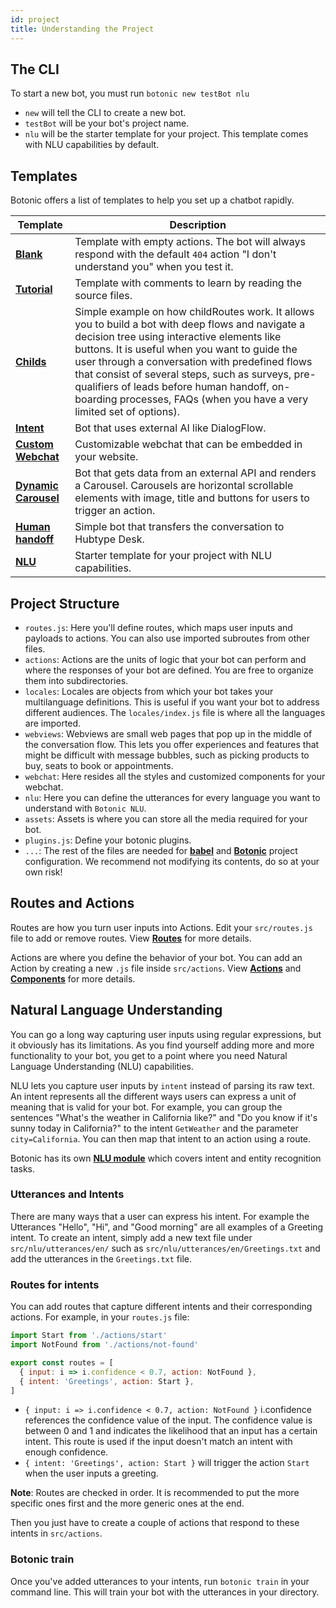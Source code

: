 ```yaml
---
id: project
title: Understanding the Project
---
```


## The CLI

To start a new bot, you must run `botonic new testBot nlu`

- `new` will tell the CLI to create a new bot.
- `testBot` will be your bot's project name.
- `nlu` will be the starter template for your project. This template comes with NLU capabilities by default.

## Templates

Botonic offers a list of templates to help you set up a chatbot rapidly.

| Template                                                                                                               | Description                                                                                                                                                                                                                                                                                                                                                                                                                   |
| ---------------------------------------------------------------------------------------------------------------------- | ----------------------------------------------------------------------------------------------------------------------------------------------------------------------------------------------------------------------------------------------------------------------------------------------------------------------------------------------------------------------------------------------------------------------------- |
| **[Blank](https://github.com/hubtype/botonic/tree/master/packages/botonic-cli/templates/blank)**                       | Template with empty actions. The bot will always respond with the default `404` action "I don't understand you" when you test it.                                                                                                                                                                                                                                                                                             |
| **[Tutorial](https://github.com/hubtype/botonic/tree/master/packages/botonic-cli/templates/tutorial)**                 | Template with comments to learn by reading the source files.                                                                                                                                                                                                                                                                                                                                                                  |
| **[Childs](https://github.com/hubtype/botonic/tree/master/packages/botonic-cli/templates/childs)**                     | Simple example on how childRoutes work. It allows you to build a bot with deep flows and navigate a decision tree using interactive elements like buttons. It is useful when you want to guide the user through a conversation with predefined flows that consist of several steps, such as surveys, pre-qualifiers of leads before human handoff, on-boarding processes, FAQs (when you have a very limited set of options). |
| **[Intent](https://github.com/hubtype/botonic/tree/master/packages/botonic-cli/templates/intent)**                     | Bot that uses external AI like DialogFlow.                                                                                                                                                                                                                                                                                                                                                                                    |
| **[Custom Webchat](https://github.com/hubtype/botonic/tree/master/packages/botonic-cli/templates/custom-webchat)**     | Customizable webchat that can be embedded in your website.                                                                                                                                                                                                                                                                                                                                                                    |
| **[Dynamic Carousel](https://github.com/hubtype/botonic/tree/master/packages/botonic-cli/templates/dynamic-carousel)** | Bot that gets data from an external API and renders a Carousel. Carousels are horizontal scrollable elements with image, title and buttons for users to trigger an action.                                                                                                                                                                                                                                                    |
| **[Human handoff](https://github.com/hubtype/botonic/tree/master/packages/botonic-cli/templates/handoff)**             | Simple bot that transfers the conversation to Hubtype Desk.                                                                                                                                                                                                                                                                                                                                                                   |
| **[NLU](https://github.com/hubtype/botonic/tree/master/packages/botonic-cli/templates/nlu)**                           | Starter template for your project with NLU capabilities.                                                                                                                                                                                                                                                                                                                                                                      |

## Project Structure

- `routes.js`: Here you'll define routes, which maps user inputs and payloads to actions. You can also use imported subroutes from other files.
- `actions`: Actions are the units of logic that your bot can perform and where the responses of your bot are defined. You are free to organize them into subdirectories.
- `locales`: Locales are objects from which your bot takes your multilanguage definitions. This is useful if you want your bot to address different audiences. The `locales/index.js` file is where all the languages are imported.
- `webviews`: Webviews are small web pages that pop up in the middle of the conversation flow. This lets you offer experiences and features that might be difficult with message bubbles, such as picking products to buy, seats to book or appointments.
- `webchat`: Here resides all the styles and customized components for your webchat.
- `nlu`: Here you can define the utterances for every language you want to understand with `Botonic NLU`.
- `assets`: Assets is where you can store all the media required for your bot.
- `plugins.js`: Define your botonic plugins.
- `...`: The rest of the files are needed for **[babel](https://babeljs.io/)** and **[Botonic](https://github.com/hubtype/botonic)** project configuration. We recommend not modifying its contents, do so at your own risk!

## Routes and Actions

Routes are how you turn user inputs into Actions. Edit your `src/routes.js` file to add or remove routes. View **[Routes](/docs/concepts/routes)** for more details.

Actions are where you define the behavior of your bot. You can add an Action by creating a new `.js` file inside `src/actions`. View **[Actions](/docs/concepts/actions)** and **[Components](/docs/components/components)** for more details.

## Natural Language Understanding

You can go a long way capturing user inputs using regular expressions, but it obviously has its limitations. As you find yourself adding more and more functionality to your bot, you get to a point where you need Natural Language Understanding (NLU) capabilities.

NLU lets you capture user inputs by `intent` instead of parsing its raw text. An intent represents all the different ways users can express a unit of meaning that is valid for your bot. For example, you can group the sentences "What's the weather in California like?" and "Do you know if it's sunny today in California?" to the intent `GetWeather` and the parameter `city=California`. You can then map that intent to an action using a route.

Botonic has its own **[NLU module](/docs/plugins/plugin-nlu)** which covers intent and entity recognition tasks.

### Utterances and Intents

There are many ways that a user can express his intent. For example the Utterances "Hello", "Hi", and "Good morning" are all examples of a Greeting intent.
To create an intent, simply add a new text file under `src/nlu/utterances/en/` such as `src/nlu/utterances/en/Greetings.txt` and add the utterances in the `Greetings.txt` file.

### Routes for intents

You can add routes that capture different intents and their corresponding actions. For example, in your `routes.js` file:

```javascript
import Start from './actions/start'
import NotFound from './actions/not-found'

export const routes = [
  { input: i => i.confidence < 0.7, action: NotFound },
  { intent: 'Greetings', action: Start },
]
```

- `{ input: i => i.confidence < 0.7, action: NotFound }` i.confidence references the confidence value of the input. The confidence value is between 0 and 1 and indicates the likelihood that an input has a certain intent. This route is used if the input doesn't match an intent with enough confidence.
- `{ intent: 'Greetings', action: Start }` will trigger the action `Start` when the user inputs a greeting.

**Note**: Routes are checked in order. It is recommended to put the more specific ones first and the more generic ones at the end.

Then you just have to create a couple of actions that respond to these intents in `src/actions`.

### Botonic train

Once you've added utterances to your intents, run `botonic train` in your command line. This will train your bot with the utterances in your directory.
